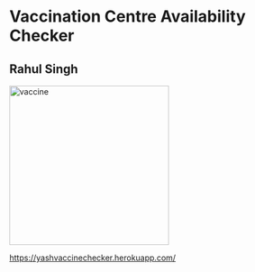 # Vaccination Centre Availability Checker
## Rahul Singh



<img width="283" alt="vaccine" src="https://user-images.githubusercontent.com/57325166/117622007-ce07f600-b18f-11eb-80a9-e56ebb6a5b5f.png">

https://yashvaccinechecker.herokuapp.com/
